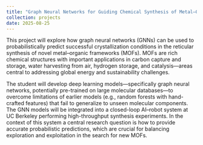 ```yaml
---
title: "Graph Neural Networks for Guiding Chemical Synthesis of Metal–Organic Frameworks"
collection: projects
date: 2025-08-25
---
```


This project will explore how graph neural networks (GNNs) can be used to probabilistically predict successful crystallization conditions in the reticular synthesis of novel metal–organic frameworks (MOFs). 
MOFs are rich chemical structures with important applications in carbon capture and storage, water harvesting from air, hydrogen storage, and catalysis—areas central to addressing global energy and sustainability challenges.

The student will develop deep learning models—specifically graph neural networks, potentially pre-trained on large molecular databases—to overcome limitations of earlier models (e.g., random forests with hand-crafted features) that fail to generalize to unseen molecular components. The GNN models will be integrated into a closed-loop AI–robot system at UC Berkeley performing high-throughput synthesis experiments.
In the context of this system a central research question is how to provide accurate probabilistic predictions, which are crucial for balancing exploration and exploitation in the search for new MOFs.
